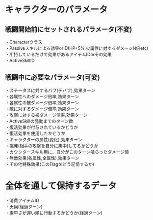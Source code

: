 # キャラクターのパラメータ
## 戦闘開始前にセットされるパラメータ(不変)
・Characterクラス  
・Passiveスキルによる効果orID(HP+5%,火属性に対するダメージN倍etc)  
・所持しているだけで効果があるアイテムIDorその効果  
・ActiveSkillID  

## 戦闘中に必要なパラメータ(可変)
・ステータスに対するバフ(デバフ),効果ターン  
・各属性へのダメージ倍率,効果ターン  
・各属性の被ダメージ倍率,効果ターン  
・敵に対するダメージ倍率,効果ターン  
・攻撃に対する被ダメージ倍率,効果ターン  
・ActiveSkillの発動までのターン数  
・復活効果が付与されているかどうか  
・復活効果を使用したかどうか  
・キャラクターの属性(変化),効果ターン  
・挑発(相手の攻撃を自分に集中)してるかどうか  
・カウンタースキル用に、自分がこのターン喰らったダメージ値  
・無敵効果(各属性,全属性),効果ターン  
・その他特殊効果(このFlagをどう記憶するか)  

# 全体を通して保持するデータ
・消費アイテムID  
・天候(経過ターン)  
・素早さが遅い順に行動するかどうか(経過ターン)  
